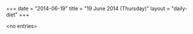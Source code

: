+++
date = "2014-06-19"
title = "19 June 2014 (Thursday)"
layout = "daily-diet"
+++


\<no entries\>
